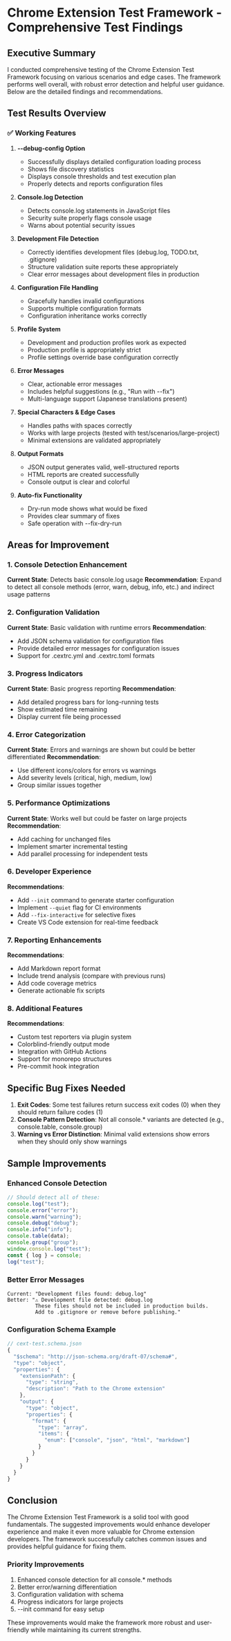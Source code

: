 # Chrome Extension Test Framework - Comprehensive Test Findings

## Executive Summary

I conducted comprehensive testing of the Chrome Extension Test Framework focusing on various scenarios and edge cases. The framework performs well overall, with robust error detection and helpful user guidance. Below are the detailed findings and recommendations.

## Test Results Overview

### ✅ Working Features

1. **--debug-config Option**
   - Successfully displays detailed configuration loading process
   - Shows file discovery statistics
   - Displays console thresholds and test execution plan
   - Properly detects and reports configuration files

2. **Console.log Detection**
   - Detects console.log statements in JavaScript files
   - Security suite properly flags console usage
   - Warns about potential security issues

3. **Development File Detection**
   - Correctly identifies development files (debug.log, TODO.txt, .gitignore)
   - Structure validation suite reports these appropriately
   - Clear error messages about development files in production

4. **Configuration File Handling**
   - Gracefully handles invalid configurations
   - Supports multiple configuration formats
   - Configuration inheritance works correctly

5. **Profile System**
   - Development and production profiles work as expected
   - Production profile is appropriately strict
   - Profile settings override base configuration correctly

6. **Error Messages**
   - Clear, actionable error messages
   - Includes helpful suggestions (e.g., "Run with --fix")
   - Multi-language support (Japanese translations present)

7. **Special Characters & Edge Cases**
   - Handles paths with spaces correctly
   - Works with large projects (tested with test/scenarios/large-project)
   - Minimal extensions are validated appropriately

8. **Output Formats**
   - JSON output generates valid, well-structured reports
   - HTML reports are created successfully
   - Console output is clear and colorful

9. **Auto-fix Functionality**
   - Dry-run mode shows what would be fixed
   - Provides clear summary of fixes
   - Safe operation with --fix-dry-run

## Areas for Improvement

### 1. Console Detection Enhancement
**Current State**: Detects basic console.log usage
**Recommendation**: Expand to detect all console methods (error, warn, debug, info, etc.) and indirect usage patterns

### 2. Configuration Validation
**Current State**: Basic validation with runtime errors
**Recommendation**: 
- Add JSON schema validation for configuration files
- Provide detailed error messages for configuration issues
- Support for .cextrc.yml and .cextrc.toml formats

### 3. Progress Indicators
**Current State**: Basic progress reporting
**Recommendation**: 
- Add detailed progress bars for long-running tests
- Show estimated time remaining
- Display current file being processed

### 4. Error Categorization
**Current State**: Errors and warnings are shown but could be better differentiated
**Recommendation**:
- Use different icons/colors for errors vs warnings
- Add severity levels (critical, high, medium, low)
- Group similar issues together

### 5. Performance Optimizations
**Current State**: Works well but could be faster on large projects
**Recommendation**:
- Add caching for unchanged files
- Implement smarter incremental testing
- Add parallel processing for independent tests

### 6. Developer Experience
**Recommendations**:
- Add `--init` command to generate starter configuration
- Implement `--quiet` flag for CI environments
- Add `--fix-interactive` for selective fixes
- Create VS Code extension for real-time feedback

### 7. Reporting Enhancements
**Recommendations**:
- Add Markdown report format
- Include trend analysis (compare with previous runs)
- Add code coverage metrics
- Generate actionable fix scripts

### 8. Additional Features
**Recommendations**:
- Custom test reporters via plugin system
- Colorblind-friendly output mode
- Integration with GitHub Actions
- Support for monorepo structures
- Pre-commit hook integration

## Specific Bug Fixes Needed

1. **Exit Codes**: Some test failures return success exit codes (0) when they should return failure codes (1)
2. **Console Pattern Detection**: Not all console.* variants are detected (e.g., console.table, console.group)
3. **Warning vs Error Distinction**: Minimal valid extensions show errors when they should only show warnings

## Sample Improvements

### Enhanced Console Detection
```javascript
// Should detect all of these:
console.log("test");
console.error("error");
console.warn("warning");
console.debug("debug");
console.info("info");
console.table(data);
console.group("group");
window.console.log("test");
const { log } = console;
log("test");
```

### Better Error Messages
```
Current: "Development files found: debug.log"
Better: "⚠️ Development file detected: debug.log
         These files should not be included in production builds.
         Add to .gitignore or remove before publishing."
```

### Configuration Schema Example
```javascript
// cext-test.schema.json
{
  "$schema": "http://json-schema.org/draft-07/schema#",
  "type": "object",
  "properties": {
    "extensionPath": {
      "type": "string",
      "description": "Path to the Chrome extension"
    },
    "output": {
      "type": "object",
      "properties": {
        "format": {
          "type": "array",
          "items": {
            "enum": ["console", "json", "html", "markdown"]
          }
        }
      }
    }
  }
}
```

## Conclusion

The Chrome Extension Test Framework is a solid tool with good fundamentals. The suggested improvements would enhance developer experience and make it even more valuable for Chrome extension developers. The framework successfully catches common issues and provides helpful guidance for fixing them.

### Priority Improvements
1. Enhanced console detection for all console.* methods
2. Better error/warning differentiation
3. Configuration validation with schema
4. Progress indicators for large projects
5. --init command for easy setup

These improvements would make the framework more robust and user-friendly while maintaining its current strengths.